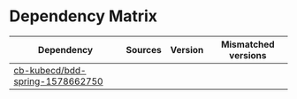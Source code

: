 # Dependency Matrix

Dependency | Sources | Version | Mismatched versions
---------- | ------- | ------- | -------------------
[cb-kubecd/bdd-spring-1578662750](https://github.com/cb-kubecd/bdd-spring-1578662750.git) |  | []() | 
